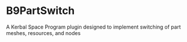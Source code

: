 # B9PartSwitch
A Kerbal Space Program plugin designed to implement switching of part meshes, resources, and nodes
